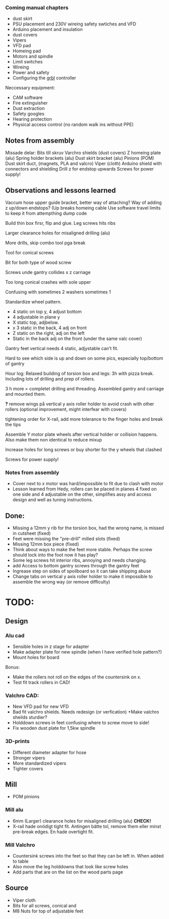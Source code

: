 ### Coming manual chapters

* dust skirt
* PSU placement and 230V wireing safety swtiches and VFD
* Arduino placement and insulation
* dust covers
* Vipers
* VFD pad
* Homeing pad
* Motors and spindle
* Limit switches 
* Wireing 
* Power and safety
* Configuring the [grbl](https://github.com/gnea/grbl/wiki) controller

Neccessary equipment:
* CAM software
* Fire extinguisher
* Dust extraction
* Safety googles
* Hearing protection
* Physical access control (no random walk ins without PPE)

## Notes from assembly

Missade delar:
Bits till skruv
Varchro shields (dust covers)
Z homeing plate (alu) 
Spring holder brackets (alu)
Dust skirt bracket (alu)
Pinions (POM)
Dust skirt duct, (magnets, PLA and valcro)
Viper (cloth)
Arduino shield with connectors and shielding
Drill z for endstop upwards
Screws for power supply!

## Observations and lessons learned

Vaccum hose upper guide bracket, better way of attaching?
Way of adding z up/down endstops? (Up breaks homeing cable
Use software travel limits to keep it from attempthing dump code

Build thin box firsr, flip and glue. Leg screws hits ribs

Larger clearance holes for misaligned drilling (alu)

More drills, skip combo tool pga break

Tool for conical screws

Bit for both type of wood screw

Screws unde gantry collides x z carriage

Too long conical crashes with sole upper

Confusing with sometimes 2 washers sometimes 1

Standardize wheel pattern. 
* 4 static on top y, 4 adjust bottom
* 4 adjustable in plane y
* X static top, adjbelow.
* x 3 static in the back, 4 adj on front
* Z static on the right, adj on the left
* Static in the back adj on the front (under the same valc cover)

Gantry feet vertical needs 4 static, adjystable can’t fit.

Hard to see which side is up and down on some pics, especially top/bottom of gantry

Hour log:
Relaxed building of torsion box and legs:
3h with pizza break. Including lots of drilling and prep of rollers.

3 h more = completet drilling and threading. Assembled gantry and carriage and mounted them. 

**?** remove wings på vertical y axis roller holder to avoid crash with other rollers (optional improvement, might interfear with covers)


tightening order for X-rail, add more tolerance to the finger holes and break the tips

Assemble Y motor plate wheels after vertical holder or collision happens. Also make them non identical to reduce mixup

Increase holes for long screws or buy shorter for the y wheels that clashed

Screws for power supply!

### Notes from assembly
* Cover next to x motor was hard/impossible to fit due to clash with motor
* Lesson learned from Hedy, rollers can be placed in planes 4 fixed on one side and 4 adjustable on the other, simplifies assy and access design and well as tuning instructions. 


## Done:
* Missing a 12mm y rib for the torsion box, had the wrong name, is missed in cutsheet (fixed)
* Feet were missing the "pre-drill" milled slots (fixed)
* Missing 12mm box piece (fixed)
* Think about ways to make the feet more stable. Perhaps the screw should lock into the foot now it has play? 
* Some leg screws hit interior ribs, annoying and needs changing. 
* add Access to bottom gantry screws through the gantry feet 
* Ingrease step on sides of spoilboard so it can take shipping abuse
* Change tabs on  vertical y axis roller holder to make it impossible to assemble the wrong way (or remove difficulty)

# TODO: 

## Design

### Alu cad
* Sensible holes in z stage for adapter
* Make adapter plate for new spindle (when I have verified hole pattern?)
* Mount holes for board

Bonus:
* Make the rollers not roll on the edges of the countersink on x.
* Test fit track rollers in CAD!

### Valchro CAD:
* New VFD pad for new VFD
* Bad fit valchro shields. Needs redesign (or verfication) +Make valchro sheilds sturdier?
* Holddown screws in feet confusing where to screw move to side!
* Fix wooden dust plate for 1,5kw spindle


### 3D-prints
* Different diameter adapter for hose
* Stronger vipers
* More standardized vipers
* Tighter covers

## Mill 
* POM pinions

### Mill alu
* 6mm (Larger) clearance holes for misaligned drilling (alu) **CHECK!**
* X-rail hade onödigt tight fit. Antingen bätte tol, remove them eller minst pre-break edges. En hade overtight fit.

### Mill Valchro
* Countersink screws into the feet so that they can be left in. When added to table
* Also move the leg holddowns that look like screw holes
* Add parts that are on the list on the wood parts page

## Source
* Viper cloth
* Bits for all screws, conical and 
* M8 Nuts for top of adjustable feet
